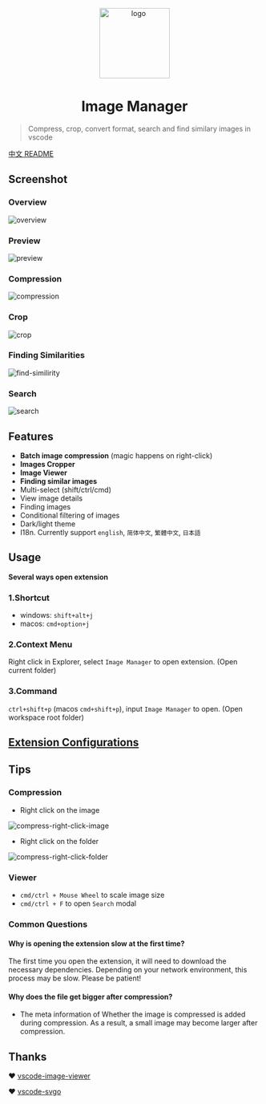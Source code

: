 <p align='center'>
  <a href='https://github.com/hemengke1997/vscode-image-manager' target="_blank" rel='noopener noreferrer'>
    <img width='140' src='./assets/logo.png' alt='logo' />
  </a>
</p>

<h1 align='center'>Image Manager</h1>

> Compress, crop, convert format, search and find similary images in vscode

[中文 README](./README.md)

## Screenshot

### Overview

![overview](./screenshots/overview.png)

### Preview

![preview](./screenshots/preview.png)

### Compression

![compression](./screenshots/compression.png)

### Crop

![crop](./screenshots/crop.png)

### Finding Similarities

![find-similirity](./screenshots/find-similarity.png)

### Search

![search](./screenshots/search.png)

## Features

- **Batch image compression** (magic happens on right-click)
- **Images Cropper**
- **Image Viewer**
- **Finding similar images**
- Multi-select (shift/ctrl/cmd)
- View image details
- Finding images
- Conditional filtering of images
- Dark/light theme
- I18n. Currently support `english`, `简体中文`, `繁體中文`, `日本語`

## Usage

**Several ways open extension**

### 1.Shortcut

- windows: `shift+alt+j`
- macos: `cmd+option+j`

### 2.Context Menu

Right click in Explorer, select `Image Manager` to open extension. (Open current folder)

### 3.Command

`ctrl+shift+p` (macos `cmd+shift+p`), input `Image Manager` to open. (Open workspace root folder)

## [Extension Configurations](./docs/vscode-configuration.en.md)

## Tips

### Compression

- Right click on the image

![compress-right-click-image](./screenshots/compress-1.png)

- Right click on the folder

![compress-right-click-folder](./screenshots/compress-2.png)

### Viewer

- `cmd/ctrl + Mouse Wheel` to scale image size
- `cmd/ctrl + F` to open `Search` modal

### Common Questions

#### Why is opening the extension slow at the first time?

The first time you open the extension, it will need to download the necessary dependencies. Depending on your network environment, this process may be slow. Please be patient!

#### Why does the file get bigger after compression?

- The meta information of Whether the image is compressed is added during compression. As a result, a small image may become larger after compression.

## Thanks

❤️ [vscode-image-viewer](https://github.com/ZhangJian1713/vscode-image-viewer)

❤️ [vscode-svgo](https://github.com/1000ch/vscode-svgo)
